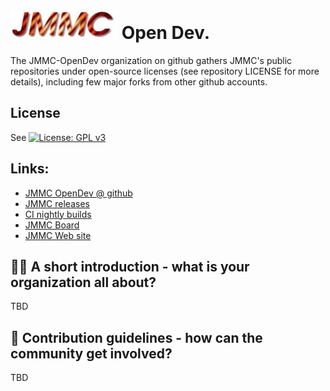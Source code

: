 # ![JMMC logo](doc/JMMC-logo.jpg) Open Dev.
The JMMC-OpenDev organization on github gathers JMMC's public repositories under open-source licenses (see repository LICENSE for more details), including few major forks from other github accounts.

## License
See [![License: GPL v3](https://img.shields.io/badge/License-GPLv3-blue.svg)](LICENSE)

## Links:
- [JMMC OpenDev @ github](https://github.com/JMMC-OpenDev/)
- [JMMC releases](https://www.jmmc.fr/releases/)
- [CI nightly builds](https://github.com/JMMC-OpenDev/jmmc-java-build/actions/workflows/build.yml)
- [JMMC Board](https://github.com/orgs/JMMC-OpenDev/projects/8)
- [JMMC Web site](https://www.jmmc.fr)


## 🙋‍♀️ A short introduction - what is your organization all about?
TBD


## 🌈 Contribution guidelines - how can the community get involved?
TBD

